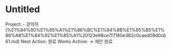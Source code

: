 # Untitled

Project: - 강익하 (%E1%84%80%E1%85%A1%E1%86%BC%E1%84%8B%E1%85%B5%E1%86%A8%E1%84%92%E1%85%A1%20123e98ce7f7180e382c0caed08d0cb61.md)
Next Action: 완료
Works Achive: → 제안 완료